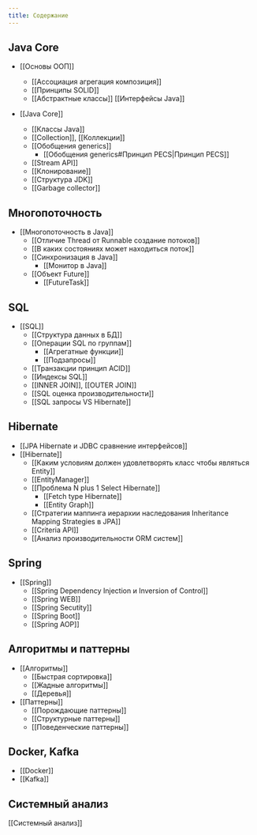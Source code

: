 ```yaml
---
title: Содержание
---
```

## Java Core

- [[Основы ООП]]
	- [[Ассоциация агрегация композиция]]
	- [[Принципы SOLID]]
	- [[Абстрактные классы]] [[Интерфейсы Java]]

- [[Java Core]]
	- [[Классы Java]]
	- [[Collection]], [[Коллекции]]
	- [[Обобщения generics]]
		- [[Обобщения generics#Принцип PECS|Принцип PECS]]
	- [[Stream API]]
	- [[Клонирование]]
	- [[Структура JDK]]
	- [[Garbage collector]]
## Многопоточность

- [[Многопоточность в Java]]
	- [[Отличие Thread от Runnable создание потоков]]
	- [[В каких состояниях может находиться поток]]
	- [[Синхронизация в Java]]
		- [[Монитор в Java]]
	- [[Объект Future]]
		- [[FutureTask]]

## SQL

- [[SQL]]
	- [[Структура данных в БД]]
	- [[Операции SQL по группам]]
		- [[Агрегатные функции]]
		- [[Подзапросы]]
	- [[Транзакции принцип ACID]]
	- [[Индексы SQL]]
	- [[INNER JOIN]], [[OUTER JOIN]]
	- [[SQL оценка производительности]] 
	- [[SQL запросы VS Hibernate]]


## Hibernate

- [[JPA Hibernate и JDBC сравнение интерфейсов]]
- [[Hibernate]]
	- [[Каким условиям должен удовлетворять класс чтобы являться Entity]]
	- [[EntityManager]]
	- [[Проблема N plus 1 Select Hibernate]]
		- [[Fetch type Hibernate]]
		- [[Entity Graph]]
	- [[Cтратегии маппинга иерархии наследования Inheritance Mapping Strategies в JPA]]
	- [[Criteria API]]
	- [[Анализ производительности ORM систем]]
## Spring

- [[Spring]]
	- [[Spring Dependency Injection и Inversion of Control]]
	- [[Spring WEB]]
	- [[Spring Secutity]]
	- [[Spring Boot]]
	- [[Spring AOP]]
## Алгоритмы и паттерны

- [[Алгоритмы]]
	- [[Быстрая сортировка]]
	- [[Жадные алгоритмы]]
	- [[Деревья]]
- [[Паттерны]]
	- [[Порождающие паттерны]]
	- [[Структурные паттерны]]
	- [[Поведенческие паттерны]]

## Docker, Kafka

- [[Docker]]
- [[Kafka]]

## Системный анализ
[[Системный анализ]]